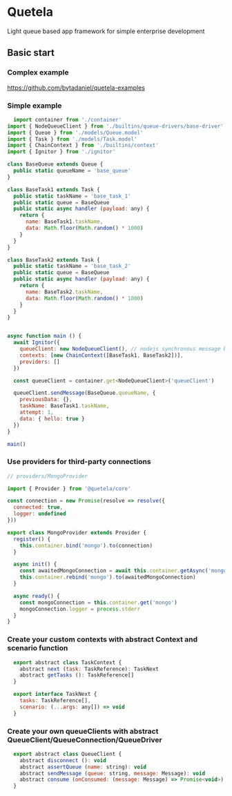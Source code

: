 # Quetela

Light queue based app framework for simple enterprise development

## Basic start

### Complex example
https://github.com/bytadaniel/quetela-examples
### Simple example
```javascript
  import container from './container'
import { NodeQueueClient } from './builtins/queue-drivers/base-driver'
import { Queue } from './models/Queue.model'
import { Task } from './models/Task.model'
import { ChainContext } from './builtins/context'
import { Ignitor } from './ignitor'

class BaseQueue extends Queue {
  public static queueName = 'base_queue'
}

class BaseTask1 extends Task {
  public static taskName = 'base_task_1'
  public static queue = BaseQueue
  public static async handler (payload: any) {
    return {
      name: BaseTask1.taskName,
      data: Math.floor(Math.random() * 1000)
    }
  }
}

class BaseTask2 extends Task {
  public static taskName = 'base_task_2'
  public static queue = BaseQueue
  public static async handler (payload: any) {
    return {
      name: BaseTask2.taskName,
      data: Math.floor(Math.random() * 1000)
    }
  }
}


async function main () {
  await Ignitor({
    queueClient: new NodeQueueClient(), // nodejs synchronous message broker (mock for tests)
    contexts: [new ChainContext([BaseTask1, BaseTask2])],
    providers: []
  })

  const queueClient = container.get<NodeQueueClient>('queueClient')

  queueClient.sendMessage(BaseQueue.queueName, {
    previousData: {},
    taskName: BaseTask1.taskName,
    attempt: 1,
    data: { hello: true }
  })
}

main()
```

### Use providers for third-party connections
```javascript
// providers/MongoProvider

import { Provider } from '@quetela/core'

const connection = new Promise(resolve => resolve({
  connected: true,
  logger: undefined
}))

export class MongoProvider extends Provider {
  register() {
    this.container.bind('mongo').to(connection)
  }

  async init() {
    const awaitedMongoConnection = await this.container.getAsync('mongo')
    this.container.rebind('mongo').to(awaitedMongoConnection)
  }

  async ready() {
    const mongoConnection = this.container.get('mongo')
    mongoConnection.logger = process.stderr
  }
}
```

### Create your custom contexts with abstract Context and scenario function
```javascript
  export abstract class TaskContext {
    abstract next (task: TaskReference): TaskNext
    abstract getTasks (): TaskReference[]
  }

  export interface TaskNext {
    tasks: TaskReference[],
    scenario: (...args: any[]) => void
  }
```

### Create your own queueClients with abstract QueueClient/QueueConnection/QueueDriver
```javascript
  export abstract class QueueClient {
    abstract disconnect (): void
    abstract assertQueue (name: string): void
    abstract sendMessage (queue: string, message: Message): void
    abstract consume (onConsumed: (message: Message) => Promise<void>): void
  }
```
